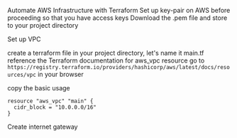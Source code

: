 Automate AWS Infrastructure with Terraform
Set up key-pair on AWS before proceeding so that you have access keys
Download the .pem file and store to your project directory

Set up VPC

create a terraform file in your project directory, let's name it main.tf
reference the Terraform documentation for aws_vpc resource
go to ```https://registry.terraform.io/providers/hashicorp/aws/latest/docs/resources/vpc``` in your browser

copy the basic usage

```
resource "aws_vpc" "main" {
  cidr_block = "10.0.0.0/16"
}
```

Create internet gateway
